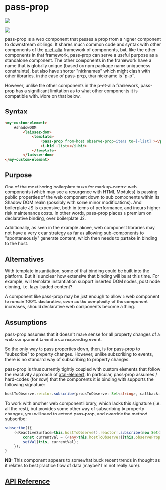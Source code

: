 # pass-prop

<a href="https://nodei.co/npm/pass-prop/"><img src="https://nodei.co/npm/pass-prop.png"></a>

<img src="https://badgen.net/bundlephobia/minzip/pass-prop">

pass-prop is a web component that passes a prop from a higher component to downstream siblings.  It shares much common code and syntax with other components of the [p-et-alia](https://github.com/bahrus/p-et-alia) framework of components, but, like the other components in that framework, pass-prop can serve a useful purpose as a standalone component.  The other components in the framework have a name that is globally unique (based on npm package name uniqueness constraints), but also have shorter "nicknames" which might clash with other libraries.  In the case of pass-prop, that nickname is "p-p".  

However, unlike the other components in the p-et-alia framework, pass-prop has a significant limitation as to what other components it is compatible with. More on that below. 

## Syntax

```html
<my-custom-element>
    #shadowDOM
        <laissez-dom>
            <template>
                <pass-prop from-host observe-prop=items to=[-list] ></pass-prop>
                <i-bid -list></i-bid>
            </template>
        </laissez-dom>
</my-custom-element>
```


## Purpose

One of the most boring boilerplate tasks for markup-centric web components (which may see a resurgence with HTML Modules) is passing public properties of the web component down to sub components within its Shadow DOM realm (possibly with some minor modifications).  And boilerplate JS is expensive, both in terms of performance, and incurs higher risk maintenance costs.  In other words, pass-prop places a premium on declarative binding, over boilerplate JS.

Additionally, as seen in the example above, web component libraries may not have a very clear strategy as far as allowing sub-components to "spontaneously" generate content, which then needs to partake in binding to the host.

## Alternatives

With template instantiation, some of that binding could be built into the platform.  But it is unclear how extensive that binding will be at this time.  For example, will template instantiation support inserted DOM nodes, post node cloning, i.e. lazy loaded content?

A component like pass-prop may be just enough to allow a web component to remain 100% declarative, even as the complexity of the component increases, should declarative web components become a thing.

## Assumptions

pass-prop assumes that it doesn't make sense for all property changes of a web component to emit a corresponding event.

So the only way to pass properties down, then, is for pass-prop to "subscribe" to property changes.  However, unlike subscribing to events, there is no standard way of subscribing to property changes.

pass-prop is thus currently tightly coupled with custom elements that follow the reactivity approach of [xtal-element](https://github.com/bahrus/xtal-element).  In particular, pass-prop assumes / hard-codes (for now) that the components it is binding with supports the following signature:

```TypeScript
hostToObserve.reactor.subscribe(propsToObserve: Set<string>, callback: (reactor: any) => void));
```

To work with another web component library, which lacks this signature (i.e. all the rest), but provides some other way of subscribing to property changes, you will need to extend pass-prop, and override the method subscribe:

```TypeScript
subscribe(){
    (<ReactiveSurface>this.hostToObserve!).reactor!.subscribe(new Set([this.observeProp!]), rs => {
        const currentVal = (<any>this.hostToObserve!)[this.observeProp!];
        setVal(this, currentVal);
    });
}
```

**NB:**  This component appears to somewhat buck recent trends in thought as it relates to best practice flow of data (maybe?  I'm not really sure).  


## [API Reference](https://bahrus.github.io/wc-info/cdn-base.html?npmPackage=pass-prop)


